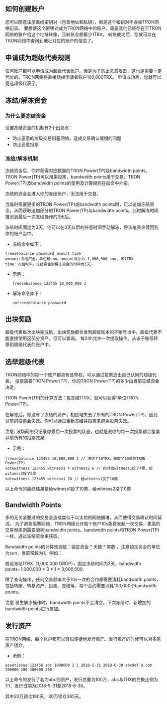 ## 如何创建账户

您可以随意注册离线密钥对（包含地址和私钥），但是这个密钥对不会被TRON网络记录。 要想使这个密钥对成为TRON网络中的账户，需要其他已经存在于TRON网络的账户给这个地址转账，且转账金额最少1TRX。 转账成功后，您就可以在TRON网络中查询到地址对应的账户的信息了。
 
## 申请成为超级代表规则

任何账户都可以申请成为超级代表账户。但是为了防止恶意攻击，这也是需要一定代价的。TRON网络将直接烧掉申请者账户100,000TRX。 申请成功后，您就可以竞选超级代表了。

## 冻结/解冻资金

### 为什么要冻结资金

设置冻结资金的机制有2个出发点：
+ 防止恶意的垃圾交易阻塞网络，造成交易确认缓慢的问题
+ 防止恶意投票

### 冻结/解冻机制

冻结资金后，你将获得对应数量的TRON Power(TP)及bandwidth points。TRON Power(TP)可以用来投票，bandwidth points用于交易。TRON Power(TP)及bandwidth points的使用及计算规则在后文中介绍。

冻结的资金会进入你的冻结账户，无法用于交易。

当临时需要更多的TRON Power(TP)或bandwidth points时，可以追加冻结资金，从而获取追加部分的TRON Power(TP)与bandwidth points。此时解冻时间推迟到最后一次冻结操作的3天后。

冻结时间固定为3天，你可以在3天以后的任意时间手动解冻，将该笔资金赎回到你的账户当中。

+ 冻结命令如下：

```
freezebalance password amount time
amount:冻结资金，单位是sun。amount最小为 1,000,000 sun, 即1TRX
time：冻结时间，冻结资金到解冻资金的时间为3天。
```

+ 示例：

    `freezebalance 123455 10_000_000 3`

+ 解冻命令如下：

    `unfreezebalance password`

## 出块奖励

超级代表每次出块完成后，出块奖励都会发到超级账本的子账号当中，超级代表不能直接使用这部分资产，但可以查询。 每24h允许一次提取操作。从该子账号转移到超级代表的账户中。

## 选举超级代表

TRON网络中的每一个账户都具有选举权，可以通过投票选出自己认同的超级代表。 投票需要TRON Power(TP)，你的TRON Power(TP)的多少由当前冻结资金决定。

TRON Power(TP)的计算方法：每冻结1TRX，就可以获得1单位TRON Power(TP)。

在解冻后，你没有了冻结的资产，相应地失去了所有的TRON Power(TP)，因此以前的投票会失效。你可以通过重新冻结并投票来避免投票失效。

注意: 波场网络只记录你最后一次投票的状态，也就是说你的每一次投票都会覆盖以前所有的投票效果

+ 示例：

```
freezebalance 123455 10,000,000 3 // 冻结了10TRX，获取了10单位TRON Power(TP)
votewitness 123455 witness1 4 witness2 6 // 同时给witness1投了4票，给witness2投了6票
votewitness 123455 witness1 10 // 给witness1投了10票
```

以上命令的最终结果是给witness1投了10票，给witness2投了0票

## Bandwidth Points

多的无关紧要过的交易会造成类似于以太坊的网络拥堵，从而使得交易确认时间延迟。 为了避免阻塞网络，TRON网络允许每个账户10s免费发起一次交易，更高的交易频率则需要消耗bandwidth points。bandwidth points和TRON Power(TP)一样，通过冻结资金来获取。

Bandwidth points的计算规则是：锁定资金 * 天数 * 常数 ，注意锁定资金的单位为sun，当前常数为1。例如：

假设冻结1TRX（1,000,000 DROP），固定冻结时间为3天，bandwidth points=1,000,000 * 3 * 1 = 3,000,000.

除了查询操作，任何交易频率大于10s一次的合约都需要消耗bandwidth points，包括转账、转移资产、投票、冻结等，每个合约需要消耗100,000个bandwidth points。

注意 发生解冻操作时，bandwidth points不会清空，下次冻结时，新增加的bandwidth points进行累加。

## 发行资产

在TRON网络，每个账户都可以轻松便捷地发行资产。发行资产的时候可以对多笔资产锁仓。

+ 示例：

`assetissue 123456 abc 1000000 1 1 2018-5-31 2018-6-30 abcdef a.com 200000 180 300000 365` 

以上命令的发行了名为abc的资产，发行总量为100万，abc与TRX的兑换比例为1:1，发行日期为2018-5-31至2018-6-30。

其中20万锁仓180天，30万锁仓365天。

